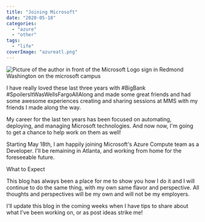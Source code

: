 ```yaml
---
title: "Joining Microsoft"
date: "2020-05-18"
categories: 
  - "azure"
  - "other"
tags: 
  - "life"
coverImage: "azureatl.png"
---
```


![Picture of the author in front of the Microsoft Logo sign in Redmond Washington on the microsoft campus](https://foxdeploy.files.wordpress.com/2020/05/azureatl.png?w=636)

I have really loved these last three years with #BigBank #SpoilersItWasWellsFargoAllAlong and made some great friends and had some awesome experiences creating and sharing sessions at MMS with my friends I made along the way.

My career for the last ten years has been focused on automating, deploying, and managing Microsoft technologies. And now now, I'm going to get a chance to help work on them as well!

Starting May 18th, I am happily joining Microsoft's Azure Compute team as a Developer. I'll be remaining in Atlanta, and working from home for the foreseeable future.

What to Expect

This blog has always been a place for me to show you how I do it and I will continue to do the same thing, with my own same flavor and perspective. All thoughts and perspectives will be my own and will not be my employers.

I'll update this blog in the coming weeks when I have tips to share about what I've been working on, or as post ideas strike me!

